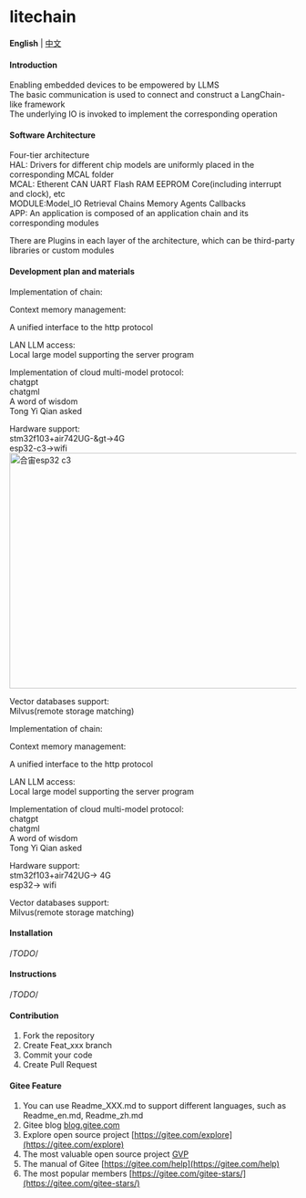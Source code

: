 # litechain


**English** | [中文](README_cn.md)
#### Introduction  

Enabling embedded devices to be empowered by LLMS  
The basic communication is used to connect and construct a LangChain-like framework  
The underlying IO is invoked to implement the corresponding operation  


#### Software Architecture  
Four-tier architecture  
HAL: Drivers for different chip models are uniformly placed in the corresponding MCAL folder  
MCAL: Etherent CAN UART Flash RAM EEPROM Core(including interrupt and clock), etc  
MODULE:Model_IO Retrieval Chains Memory Agents Callbacks  
APP: An application is composed of an application chain and its corresponding modules  

There are Plugins in each layer of the architecture, which can be third-party libraries or custom modules  

#### Development plan and materials  

Implementation of chain:  

Context memory management:  

A unified interface to the http protocol  

LAN LLM access:  
Local large model supporting the server program  

Implementation of cloud multi-model protocol:  
chatgpt  
chatgml  
A word of wisdom  
Tong Yi Qian asked  

Hardware support:  
stm32f103+air742UG-&gt->4G  
esp32-c3->wifi  
<img src="https://gitee.com/jinxinyang/litechain/blob/master/images/esp32.png" alt="合宙esp32 c3" width="562" height="413">    

Vector databases support:  
Milvus(remote storage matching)  

Implementation of chain:  

Context memory management:  

A unified interface to the http protocol  

LAN LLM access:  
Local large model supporting the server program  

Implementation of cloud multi-model protocol:  
chatgpt  
chatgml  
A word of wisdom  
Tong Yi Qian asked  

Hardware support:  
stm32f103+air742UG-&gt; 4G  
esp32-&gt; wifi  

Vector databases support:  
Milvus(remote storage matching)  

#### Installation   
/*TODO*/

#### Instructions  
/*TODO*/

#### Contribution  

1.  Fork the repository  
2.  Create Feat_xxx branch  
3.  Commit your code  
4.  Create Pull Request  


#### Gitee Feature  

1.  You can use Readme\_XXX.md to support different languages, such as Readme\_en.md, Readme\_zh.md  
2.  Gitee blog [blog.gitee.com](https://blog.gitee.com)  
3.  Explore open source project [https://gitee.com/explore](https://gitee.com/explore)  
4.  The most valuable open source project [GVP](https://gitee.com/gvp)  
5.  The manual of Gitee [https://gitee.com/help](https://gitee.com/help)  
6.  The most popular members  [https://gitee.com/gitee-stars/](https://gitee.com/gitee-stars/)  
